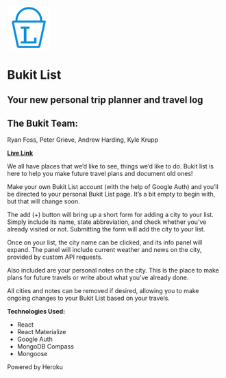 <img src="./bukitlogo.png" width="20%">

# Bukit List

## Your new personal trip planner and travel log
## The Bukit Team:
Ryan Foss, Peter Grieve, Andrew Harding, Kyle Krupp

[**Live Link**](https://www.google.com)

We all have places that we’d like to see, things we’d like to do. Bukit list is here to help you make future travel plans and document old ones!

Make your own Bukit List account (with the help of Google Auth) and you’ll be directed to your personal Bukit List page. It’s a bit empty to begin with, but that will change soon.

The add (+) button will bring up a short form for adding a city to your list. Simply include its name, state abbreviation, and check whether you’ve already visited or not. Submitting the form will add the city to your list.

Once on your list, the city name can be clicked, and its info panel will expand. The panel will include current weather and news on the city, provided by custom API requests.

Also included are your personal notes on the city. This is the place to make plans for future travels or write about what you’ve already done.

All cities and notes can be removed if desired, allowing you to make ongoing changes to your Bukit List based on your travels.

**Technologies Used:**
* React
* React Materialize
* Google Auth
* MongoDB Compass
* Mongoose

Powered by Heroku